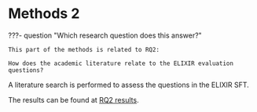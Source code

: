 # Methods 2

???- question "Which research question does this answer?"

    This part of the methods is related to RQ2:

    How does the academic literature relate to the ELIXIR evaluation questions?

A literature search is performed to assess the questions in the ELIXIR SFT.

The results can be found at [RQ2 results](results_2.md).

